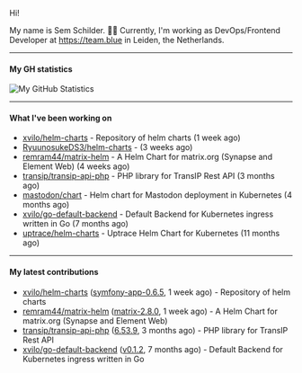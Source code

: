 Hi!

My name is Sem Schilder. 👋🏻 Currently, I'm working as DevOps/Frontend Developer at https://team.blue in Leiden, the Netherlands.

---

#### My GH statistics

![My GitHub Statistics](https://github-readme-stats.vercel.app/api?username=xvilo&show_icons=true&count_private=true&hide_title=true)

---

#### What I've been working on

- [xvilo/helm-charts](https://github.com/xvilo/helm-charts) - Repository of helm charts (1 week ago)
- [RyuunosukeDS3/helm-charts](https://github.com/RyuunosukeDS3/helm-charts) -  (3 weeks ago)
- [remram44/matrix-helm](https://github.com/remram44/matrix-helm) - A Helm Chart for matrix.org (Synapse and Element Web) (4 weeks ago)
- [transip/transip-api-php](https://github.com/transip/transip-api-php) - PHP library for TransIP Rest API (3 months ago)
- [mastodon/chart](https://github.com/mastodon/chart) - Helm chart for Mastodon deployment in Kubernetes (4 months ago)
- [xvilo/go-default-backend](https://github.com/xvilo/go-default-backend) - Default Backend for Kubernetes ingress written in Go (7 months ago)
- [uptrace/helm-charts](https://github.com/uptrace/helm-charts) - Uptrace Helm Chart for Kubernetes (11 months ago)

---

#### My latest contributions

- [xvilo/helm-charts](https://github.com/xvilo/helm-charts) ([symfony-app-0.6.5](https://github.com/xvilo/helm-charts/releases/tag/symfony-app-0.6.5), 1 week ago) - Repository of helm charts
- [remram44/matrix-helm](https://github.com/remram44/matrix-helm) ([matrix-2.8.0](https://github.com/remram44/matrix-helm/releases/tag/matrix-2.8.0), 1 week ago) - A Helm Chart for matrix.org (Synapse and Element Web)
- [transip/transip-api-php](https://github.com/transip/transip-api-php) ([6.53.9](https://github.com/transip/transip-api-php/releases/tag/6.53.9), 3 months ago) - PHP library for TransIP Rest API
- [xvilo/go-default-backend](https://github.com/xvilo/go-default-backend) ([v0.1.2](https://github.com/xvilo/go-default-backend/releases/tag/v0.1.2), 7 months ago) - Default Backend for Kubernetes ingress written in Go
